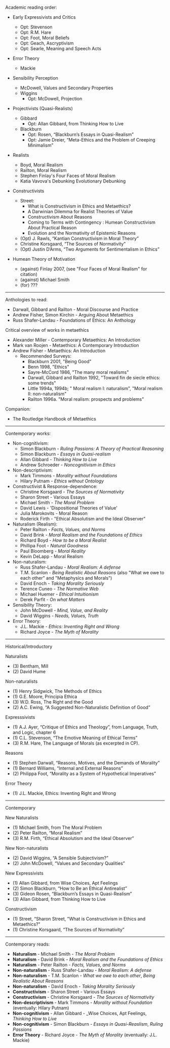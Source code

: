 Academic reading order:
- Early Expressivists and Critics
    - Opt: Stevenson
    - Opt: R.M. Hare
    - Opt: Foot, Moral Beliefs
    - Opt: Geach, Ascryptivism
    - Opt: Searle, Meaning and Speech Acts
- Error Theory
    - Mackie
- Sensibility Perception
    - McDowell, Values and Secondary Properties
    - Wiggins
        - Opt: McDowell, Projection
- Projectivists (Quasi-Realists)
    - Gibbard
        - Opt: Allan Gibbard, from Thinking How to Live   
    - Blackburn
        - Opt: Rosen, “Blackburn’s Essays in Quasi-Realism” 
        - Opt: Jamie Dreier, “Meta-Ethics and the Problem of Creeping Minimalism”
- Realists
    - Boyd, Moral Realism
    - Railton, Moral Realism
    - Stephen Finlay's Four Faces of Moral Realism
    - Katia Vavova's Debunking Evolutionary Debunking
- Constructivists
    - Street:
        - What is Constructivism in Ethics and Metaethics?
        - A Darwinian Dilemma for Realist Theories of Value
        - Constructivism About Reasons
        - Coming to Terms with Contingency : Humean Constructivism About Practical Reason
        - Evolution and the Normativity of Epistemic Reasons
    - (Opt) J. Rawls, “Kantian Constructivism in Moral Theory” 
    - Christine Korsgaard, “The Sources of Normativity” 
    - (Opt) Justin D’Arms, “Two Arguments for Sentimentalism in Ethics”

- Humean Theory of Motivation
    - (against) Finlay 2007, (see "Four Faces of Moral Realism" for citation)
    - (against) Michael Smith
    - (for) ???

----

Anthologies to read:
- Darwall, Gibbard and Railton - Moral Discourse and Practice
- Andrew Fisher, Simon Kirchin - Arguing About Metaethics
- Russ Shafer-Landau - Foundations of Ethics: An Anthology

Critical overview of works in metaethics
- Alexander Miller - Contemporary Metaethics: An Introduction
- Mark van Roojen - Metaethics: A Contemporary Introduction
- Andrew Fisher - Metaethics: An Introduction
    - Recommended Surveys:
        - Blackburn 2001, "Being Good"
        - Benn 1998, "Ethics"
        - Sayre-McCord 1986, "The many moral realisms"
        - Darwall, Gibbard and Railton 1992, "Toward fin de siecle ethics: some trends"
        - Little 1994a, 1994b; " Moral realism I: naturalism", "Moral realism II: non-naturalism"
        - Railton 1996a. "Moral realism: prospects and problems"

Companion:
- The Routledge Handbook of Metaethics

-----

Contemporary works:

- Non-cognitivism:
    - Simon Blackburn - _Ruling Passions: A Theory of Practical Reasoning_
    - Simon Blackburn - _Essays in Quasi-realism_
    - Allan Gibbard - _Thinking How to Live_
    - Andrew Schroeder - _Noncognitivism in Ethics_
- Non-descriptivism:
    - Mark Timmons - _Morality without Foundations_
    - Hilary Putnam - _Ethics without Ontology_
- Constructivist & Response-dependence:
    - Christine Korsgaard - _The Sources of Normativity_
    - Sharon Street - Various Essays
    - Michael Smith - _The Moral Problem_
    - David Lewis - 'Dispositional Theories of Value'
    - Julia Marokovits - Moral Reason
    - Roderick Firth - "Ethical Absolutism and the Ideal Observer"
- Naturalism (Realism): 
    - Peter Railton - _Facts, Values, and Norms_
    - David Brink - _Moral Realism and the Foundations of Ethics_
    - Richard Boyd - _How to be a Moral Realist_
    - Phillipa Foot - _Natural Goodness_
    - Paul Bloomberg - _Moral Reality_
    - Kevin DeLapp - Moral Realism
- Non-naturalism:
    - Russ Shafer-Landau - _Moral Realism: A defense_
    - T.M. Scanlon - _Being Realistic About Reasons_ (also "What we owe to each other" and "Metaphysics and Morals")
    - David Enoch - _Taking Morality Seriously_
    - Terence Cuneo - _The Normative Web_ 
    - Michael Huemer - _Ethical Intuitionism_
    - Derek Parfit - _On what Matters_
- Sensibility Theory:
    - John McDowell - _Mind, Value, and Reality_
    - David Wiggins - _Needs, Values, Truth_
- Error Theory:
    - J.L. Mackie - _Ethics: Inventing Right and Wrong_
    - Richard Joyce - _The Myth of Morality_

----

Historical/Introductory

Naturalists
- (3) Bentham, Mill
- (2) David Hume

Non-naturalists
- (1) Henry Sidgwick, The Methods of Ethics
- (1) G.E. Moore, Principia Ethica
- (3) W.D. Ross, The Right and the Good
- (2) A.C. Ewing, “A Suggested Non-Naturalistic Definition of Good”

Expresssivists
- (1) A.J. Ayer, “Critique of Ethics and Theology”, from Language, Truth, and Logic, chapter 6
- (1) C.L. Stevenson, “The Emotive Meaning of Ethical Terms”
- (3) R.M. Hare, The Language of Morals (as excerpted in CP).

Reasons
- (1) Stephen Darwall, “Reasons, Motives, and the Demands of Morality”
- (1) Bernard Williams, “Internal and External Reasons”
- (2) Philippa Foot, “Morality as a System of Hypothetical Imperatives”

Error Theory
- (1) J.L. Mackie, Ethics: Inventing Right and Wrong

---

Contemporary

New Naturalists
- (1) Michael Smith, from The Moral Problem
- (2) Peter Railton, “Moral Realism”
- (3) R.M. Firth, “Ethical Absolutism and the Ideal Observer”

New Non-naturalists
- (2) David Wiggins, “A Sensible Subjectivism?”
- (2) John McDowell, “Values and Secondary Qualities”

New Expressivists
- (1) Allan Gibbard, from Wise Choices, Apt Feelings
- (2) Simon Blackburn, “How to Be an Ethical Antirealist”
- (3) Gideon Rosen, “Blackburn’s Essays in Quasi-Realism”
- (3) Allan Gibbard, from Thinking How to Live

Constructivism
- (1) Street, “Sharon Street, "What is Constructivism in Ethics and Metaethics?"
- (1) Christine Korsgaard, “The Sources of Normativity”

---

Contemporary reads:
- **Naturalism** - Michael Smith - _The Moral Problem_
- **Naturalism** - David Brink - _Moral Realism and the Foundations of Ethics_
- **Naturalism** - Peter Railton - _Facts, Values, and Norms_
- **Non-naturalism** - Russ Shafer-Landau - _Moral Realism: A defense_
- **Non-naturalism** - T.M. Scanlon - _What we owe to each other_, _Being Realistic About Reasons_
- **Non-naturalism** - David Enoch - _Taking Morality Seriously_
- **Constructivism** - Sharon Street - Various Essays
- **Constructivism** - Christine Korsgaard - _The Sources of Normativity_
- **Non-descriptivism** - Mark Timmons - _Morality without Foundation_ (eventually: Hilary Putnam)
- **Non-cognitivism** - Allan Gibbard - _Wise Choices, Apt Feelings, _Thinking How to Live_
- **Non-cognitivism** - Simon Blackburn - _Essays in Quasi-Reaslism_, _Ruling Passions_
- **Error Theory** - Richard Joyce - _The Myth of Morality_ (eventually: J.L. Mackie)